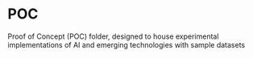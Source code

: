 # POC
Proof of Concept (POC) folder, designed to house experimental implementations of AI and emerging technologies with sample datasets
